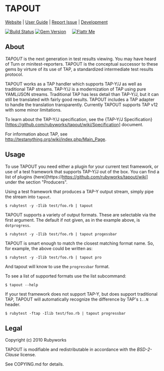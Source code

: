 # TAPOUT

[Website](http://rubyworks.github.com/tapout) |
[User Guide](http://github.com/rubyworks/tapout/wiki) |
[Report Issue](http://github.com/rubyworks/tapout/issues) |
[Development](http://github.com/rubyworks/tapout)

[![Build Status](https://secure.travis-ci.org/rubyworks/tapout.png)](http://travis-ci.org/rubyworks/tapout)
[![Gem Version](https://badge.fury.io/rb/tapout.png)](http://badge.fury.io/rb/tapout) &nbsp; &nbsp;
[![Flattr Me](http://api.flattr.com/button/flattr-badge-large.png)](http://flattr.com/thing/324911/Rubyworks-Ruby-Development-Fund)


## About

*TAPOUT* is the next generation in test results viewing. You may have heard
of Turn or minitest-reporters. TAPOUT is the conceptual successor to these
gems by virture of its use of TAP, a standardized intermediate test results
protocol. 

TAPOUT works as a TAP handler which supports TAP-Y/J as well as traditional
TAP streams. TAP-Y/J is a modernization of TAP using pure YAML/JSON streams.
Traditional TAP has less detail than TAP-Y/J, but it can still be translated
with fairly good results. TAPOUT includes a TAP adapter to handle the
translation transparently. Currently TAPOUT supports TAP v12 with some minor
limitations.

To learn about the TAP-Y/J specification, see the {TAP-Y/J Specification}[https://github.com/rubyworks/tapout/wiki/Specification]
document.

For information about TAP, see http://testanything.org/wiki/index.php/Main_Page.


## Usage

To use TAPOUT you need either a plugin for your current test framework, or use of
a test framework that supports TAP-Y/J out of the box. You can find a list of
plugins {here}[https://https://github.com/rubyworks/tapout/wiki] under the section "Producers".

Using a test framework that produces a TAP-Y output stream, simply pipe
the stream into `tapout`.

    $ rubytest -y -Ilib test/foo.rb | tapout

TAPOUT supports a variety of output formats. These are selectable via the 
first argument. The default if not given, as in the example above, is `dotprogress`.

    $ rubytest -y -Ilib test/foo.rb | tapout progessbar

TAPOUT is smart enough to match the closest matching format name. So, for
example, the above could be written as:

    $ rubytest -y -Ilib test/foo.rb | tapout pro

And tapout will know to use the `progressbar` format.

To see a list of supported formats use the list subcommand:

    $ tapout --help

If your test framework does not support TAP-Y, but does support traditional
TAP, TAPOUT will automatically recognize the difference by TAP's `1..N` header.

    $ rubytest -ftap -Ilib test/foo.rb | tapout progressbar


## Legal

Copyright (c) 2010 Rubyworks

TAPOUT is modifiable and redistributable in accordance with the *BSD-2-Clause* license.

See COPYING.md for details.


